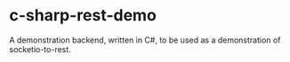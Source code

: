 # c-sharp-rest-demo
A demonstration backend, written in C#, to be used as a demonstration of socketio-to-rest.
